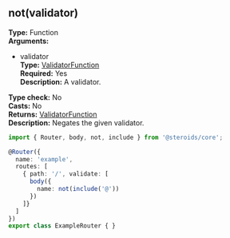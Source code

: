 ## not(validator)

**Type:** Function  
**Arguments:**
  - validator  
    **Type:** [ValidatorFunction](../../router-decorator/routedefinition/validationrule/validatorfunction)  
    **Required:** Yes  
    **Description:** A validator.

**Type check:** No  
**Casts:** No  
**Returns:** [ValidatorFunction](../../router-decorator/routedefinition/validationrule/validatorfunction)  
**Description:** Negates the given validator.

```ts
import { Router, body, not, include } from '@steroids/core';

@Router({
  name: 'example',
  routes: [
    { path: '/', validate: [
      body({
        name: not(include('@'))
      })
    ]}
  ]
})
export class ExampleRouter { }
```
